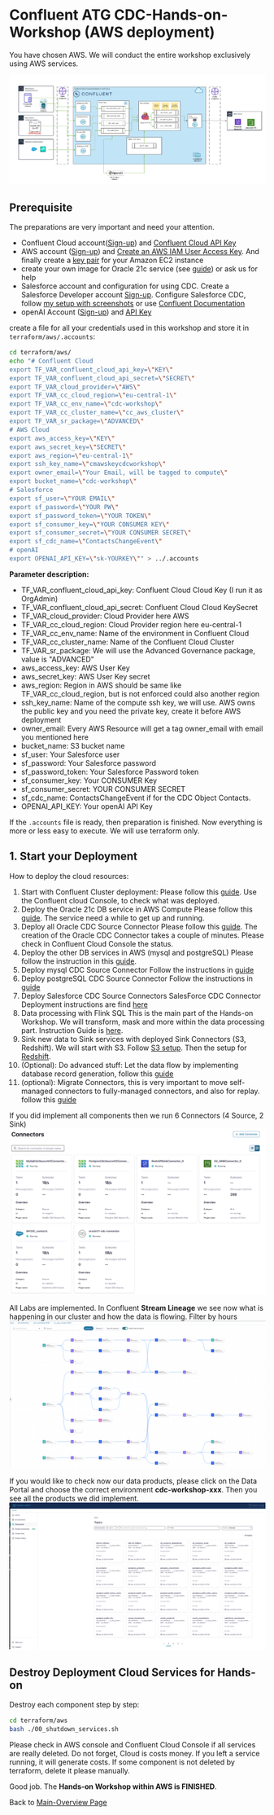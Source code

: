 # Confluent ATG CDC-Hands-on-Workshop (AWS deployment)

You have chosen AWS. We will conduct the entire workshop exclusively using AWS services.

![Workshop Architecture in AWS](img/AWS-CDC-Workshop-Architecture-ATG.png)

## Prerequisite

The preparations are very important and need your attention.

* Confluent Cloud account([Sign-up](https://www.confluent.io/confluent-cloud/tryfree/)) and [Confluent Cloud API Key](https://www.confluent.io/blog/confluent-terraform-provider-intro/#api-key)
* AWS account ([Sign-up](https://aws.amazon.com/free/)) and [Create an AWS IAM User Access Key](https://docs.aws.amazon.com/IAM/latest/UserGuide/id_credentials_access-keys.html).  And finally create a [key pair](https://docs.aws.amazon.com/AWSEC2/latest/UserGuide/create-key-pairs.html) for your Amazon EC2 instance
* create your own image for Oracle 21c service (see [guide](oracle21c/manualstep.md)) or ask us for help
* Salesforce account and configuration for using CDC. Create a Salesforce Developer account [Sign-up](https://developer.salesforce.com/signup). Configure Salesforce CDC, follow [my setup with screenshots](ccloud-source-salesforce-cdc-connector/setup_salesforce.md) or use [Confluent Documentation](https://docs.confluent.io/cloud/current/connectors/cc-salesforce-source-cdc.html#quick-start)
* openAI Account ([Sign-up](https://platform.openai.com/signup/)) and [API Key](https://platform.openai.com/docs/quickstart/create-and-export-an-api-key)

create a file for all your credentials used in this workshop and store it in `terraform/aws/.accounts`:

```bash
cd terraform/aws/
echo "# Confluent Cloud
export TF_VAR_confluent_cloud_api_key=\"KEY\"
export TF_VAR_confluent_cloud_api_secret=\"SECRET\"
export TF_VAR_cloud_provider=\"AWS\"
export TF_VAR_cc_cloud_region=\"eu-central-1\"
export TF_VAR_cc_env_name=\"cdc-workshop\"
export TF_VAR_cc_cluster_name=\"cc_aws_cluster\"
export TF_VAR_sr_package=\"ADVANCED\"
# AWS Cloud
export aws_access_key=\"KEY\"
export aws_secret_key=\"SECRET\"
export aws_region=\"eu-central-1\"
export ssh_key_name=\"cmawskeycdcworkshop\"
export owner_email=\"Your Email, will be tagged to compute\"
export bucket_name=\"cdc-workshop\"
# Salesforce
export sf_user=\"YOUR EMAIL\"
export sf_password=\"YOUR PW\"
export sf_password_token=\"YOUR TOKEN\"
export sf_consumer_key=\"YOUR CONSUMER KEY\"
export sf_consumer_secret=\"YOUR CONSUMER SECRET\"
export sf_cdc_name=\"ContactsChangeEvent\"
# openAI
export OPENAI_API_KEY=\"sk-YOURKEY\"" > ../.accounts
```

**Parameter description:**
* TF_VAR_confluent_cloud_api_key: Confluent Cloud Cloud Key (I run it as OrgAdmin)
* TF_VAR_confluent_cloud_api_secret: Confluent Cloud Cloud KeySecret
* TF_VAR_cloud_provider: Cloud Provider here AWS
* TF_VAR_cc_cloud_region: Cloud Provider region here eu-central-1
* TF_VAR_cc_env_name: Name of the environment in Confluent Cloud
* TF_VAR_cc_cluster_name: Name of the Confluent Cloud Cluster
* TF_VAR_sr_package: We will use the Advanced Governance package, value is "ADVANCED"
* aws_access_key: AWS User Key
* aws_secret_key: AWS User Key secret
* aws_region: Region in AWS should be same like TF_VAR_cc_cloud_region, but is not enforced could also another region
* ssh_key_name: Name of the compute ssh key, we will use. AWS owns the public key and you need the private key, create it before AWS deployment
* owner_email: Every AWS Resource will get a tag owner_email with email you mentioned here
* bucket_name: S3 bucket name
* sf_user: Your Salesforce user
* sf_password: Your Salesforce password
* sf_password_token: Your Salesforce Password token
* sf_consumer_key: Your CONSUMER Key
* sf_consumer_secret: YOUR CONSUMER SECRET
* sf_cdc_name: ContactsChangeEvent if for the CDC Object Contacts.
* OPENAI_API_KEY: Your openAI API Key


If the `.accounts` file is ready, then preparation is finished. Now everything is more or less easy to execute. We will use terraform only.

## 1. Start your Deployment

How to deploy the cloud resources:

1. Start with Confluent Cluster deployment:
   Please follow this [guide](ccloud-cluster/README.md). Use the Confluent cloud Console, to check what was deployed.
2. Deploy the Oracle 21c DB service in AWS Compute
   Please follow this [guide](oraclexe21c/README.md). The service need a while to get up and running.
3. Deploy all Oracle CDC Source Connector
   Please follow this [guide](ccloud-source-oracle-cdc-connector/README.md). The creation of the Oracle CDC Connector takes a couple of minutes. Please check in Confluent Cloud Console the status.
4. Deploy the other DB services in AWS (mysql and postgreSQL)
   Please follow the instruction in this [guide](mysql_postgres/Readme.md).
5. Deploy mysql CDC Source Connector
   Follow the instructions in [guide](ccloud-source-mysql-cdc-connector/README.md)
6. Deploy postgreSQL CDC Source Connector
   Follow the instructions in [guide](ccloud-source-postgresql-cdc-connector/README.md)
7. Deploy Salesforce CDC Source Connectors
   SalesForce CDC Connector Deployment instructions are find [here](ccloud-source-salesforce-cdc-connector/README.md)
8. Data processing with Flink SQL
   This is the main part of the Hands-on Workshop. We will transform, mask and more within the data processing part. Instruction Guide is [here](dataprocessingREADME.md).
9. Sink new data to Sink services with deployed Sink Connectors (S3, Redshift). We will start with S3. Follow [S3 setup](). Then the setup for [Redshift]().
10. (Optional): Do advanced stuff: Let the data flow by implementing database record generation, follow this [guide](advanced_recordgeneration.md)
11. (optional): Migrate Connectors, this is very important to move self-managed connectors to fully-managed connectors, and also for replay. follow this [guide](connector_migration.md)

If you did implement all components then we run 6 Connectors (4 Source, 2 Sink)
![All connectors](img/all_connectors.png)

All Labs are implemented. In Confluent **Stream Lineage** we see now what is happening in our cluster and how the data is flowing. Filter by hours
![Stream Lineage](img/stream_lineage.png)

If you would like to check now our data products, please click on the Data Portal and choose the correct environment **cdc-workshop-xxx**. Then you see all the products we did implement.
![Data Portal](img/data_portal_total.png)

## Destroy Deployment Cloud Services for Hands-on

Destroy each component step by step:

```bash
cd terraform/aws
bash ./00_shutdown_services.sh
```

Please check in AWS console and Confluent Cloud Console if all services are really deleted. Do not forget, Cloud is costs money. If you left a service running, it will generate costs.
If some component is not deleted by terraform, delete it please manually.

Good job. The **Hands-on Workshop within AWS is FINISHED**.

Back to [Main-Overview Page](../../README.md)